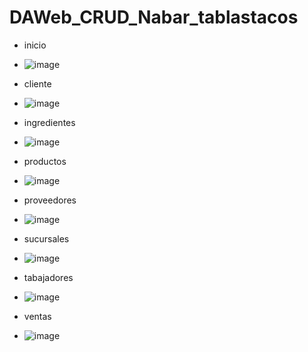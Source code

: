 # DAWeb_CRUD_Nabar_tablastacos
- inicio

- ![image](https://github.com/user-attachments/assets/b34bcc95-7bdb-4cad-9ec0-6891180186a2)

- cliente

- ![image](https://github.com/user-attachments/assets/0a31ae26-9fe1-4d11-8234-39b2d88319f0)

- ingredientes

- ![image](https://github.com/user-attachments/assets/8d3122ec-512a-4c00-8f5e-f0f9baf898d1)

- productos

- ![image](https://github.com/user-attachments/assets/ffe6dcae-4308-418c-b102-979e035ec530)

- proveedores

- ![image](https://github.com/user-attachments/assets/6f08ecfa-4d83-41ff-9a5d-aa2c0d691ddb)

- sucursales

- ![image](https://github.com/user-attachments/assets/12e421a2-6baa-40ff-97c3-e2bbd9833330)

- tabajadores

- ![image](https://github.com/user-attachments/assets/17e7bd3c-8999-4381-8fdf-0aa943f2b08a)

- ventas

- ![image](https://github.com/user-attachments/assets/21340ab9-c0f1-4a9d-afa3-b311878653ab)






